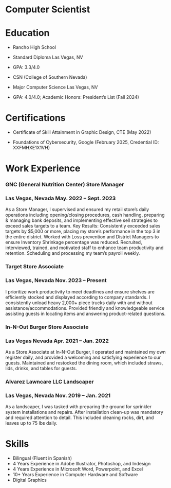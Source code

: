 # Computer Scientist




# Education

- Rancho High School					                     	        		      
- Standard Diploma		   			                                                                         Las Vegas, NV
- GPA: 3.3/4.0

- CSN (College of Southern Nevada) 					                     	        		      
- Major Computer Science			   			                                                             Las Vegas, NV
- GPA: 4.0/4.0; Academic Honors: President’s List (Fall 2024)

# Certifications
- Certificate of Skill Attainment in Graphic Design, CTE (May 2022)

- Foundations of Cybersecurity, Google (February 2025, Credential ID: XXFMHXE1X1VH)

# Work Experience
### GNC (General Nutrition Center) Store Manager                         	        	                                                 
### Las Vegas, Nevada May. 2022 – Sept. 2023

As a Store Manager, I supervised and ensured my retail store’s daily operations including opening/closing procedures, cash handling, preparing & managing bank deposits, and implementing effective sell strategies to exceed sales targets to a team.
Key Results: Consistently exceeded sales targets by $5,000 or more, placing my store’s performance in the top 3 in the entire district.
Worked with Loss prevention and District Managers to ensure Inventory Shrinkage percentage was reduced.
Recruited, interviewed, trained, and motivated staff to enhance team productivity and retention. Scheduling and processing my team’s payroll weekly.

### Target Store Associate                                                                                                          
### Las Vegas, Nevada  Nov. 2023 – Present

I prioritize work productivity to meet deadlines and ensure shelves are efficiently stocked and displayed according to company standards. I consistently unload heavy 2,000+ piece trucks daily with and without assistance/accommodations. Provided friendly and knowledgeable service assisting guests in locating items and answering product-related questions.

### In-N-Out Burger Store Associate									                                                                                         
### Las Vegas Nevada Apr. 2021 – Jan. 2022

As a Store Associate at In-N-Out Burger, I operated and maintained my own register daily, and provided a welcoming and satisfying experience to our guests. Maintained and restocked the dining room, which included straws, lids, drinks, and tables for guests.

### Alvarez Lawncare LLC Landscaper                                          	          	                                     
### Las Vegas, Nevada Nov. 2019 – Jan. 2021
 
As a landscaper, I was tasked with preparing the ground for sprinkler system installations and repairs. After installation clean-up was mandatory and required attention to detail. This included cleaning rocks, dirt, and leaves up to 75 lbs daily.

# Skills
- Bilingual (Fluent in Spanish)
- 4 Years Experience in Adobe Illustrator, Photoshop, and Indesign
- 4 Years Experience in Microsoft Word, Powerpoint, and Excel
- 10+ Years Experience in Computer Hardware and Software
- Digital Graphics
